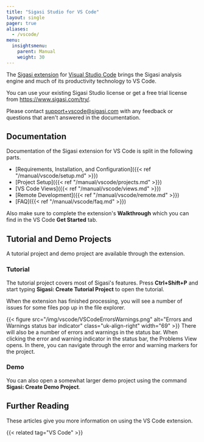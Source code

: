 ```yaml
---
title: "Sigasi Studio for VS Code"
layout: single
pager: true
aliases:
  - /vscode/
menu:
  insightsmenu:
    parent: Manual
    weight: 30
---
```


The [Sigasi extension](https://marketplace.visualstudio.com/items?itemName=Sigasi.sigasi-vscode) for [Visual Studio Code] brings the Sigasi analysis engine and much of its productivity technology to VS Code.

You can use your existing Sigasi Studio license or get a free trial license from <https://www.sigasi.com/try/>.

Please contact [support+vscode@sigasi.com](mailto:support+vscode@sigasi.com) with any feedback or questions that aren't answered in the documentation.

## Documentation

Documentation of the Sigasi extension for VS Code is split in the following parts.

* [Requirements, Installation, and Configuration]({{< ref "/manual/vscode/setup.md" >}})
* [Project Setup]({{< ref "/manual/vscode/projects.md" >}})
* [VS Code Views]({{< ref "/manual/vscode/views.md" >}})
* [Remote Development]({{< ref "/manual/vscode/remote.md" >}})
* [FAQ]({{< ref "/manual/vscode/faq.md" >}})

Also make sure to complete the extension's **Walkthrough** which you can find in the VS Code **Get Started** tab.

## Tutorial and Demo Projects

A tutorial project and demo project are available through the extension.

### Tutorial

The tutorial project covers most of Sigasi's features.
Press **Ctrl+Shift+P** and start typing **Sigasi: Create Tutorial Project** to open the tutorial.

When the extension has finished processing, you will see a number of issues for some files pop up in the file explorer.

{{< figure src="/img/vscode/VSCodeErrorsWarnings.png" alt="Errors and Warnings status bar indicator" class="uk-align-right" width="69" >}}
There will also be a number of errors and warnings in the status bar.
When clicking the error and warning indicator in the status bar, the Problems View opens.
In there, you can navigate through the error and warning markers for the project.

### Demo

You can also open a somewhat larger demo project using the command **Sigasi: Create Demo Project**.

## Further Reading

These articles give you more information on using the VS Code extension.

{{< related tag="VS Code" >}}

[Visual Studio Code]: https://code.visualstudio.com/
